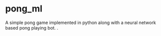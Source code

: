 # pong_ml
A simple pong game implemented in python along with a neural network based pong playing bot. . 
